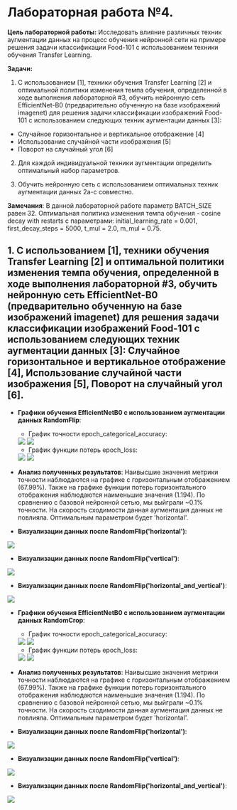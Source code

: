 # Лабораторная работа №4.
**Цель лабораторной работы:**
Исследовать влияние различных техник аугментации
данных на процесс обучения нейронной сети на примере решения задачи классификации
Food-101 с использованием техники обучения Transfer Learning.

**Задачи:**
1. С использованием [1], техники обучения Transfer Learning [2] и оптимальной
политики изменения темпа обучения, определенной в ходе выполнения
лабораторной #3, обучить нейронную сеть EfficientNet-B0 (предварительно
обученную на базе изображений imagenet) для решения задачи классификации
изображений Food-101 с использованием следующих техник аугментации данных
[3]:  
* Случайное горизонтальное и вертикальное отображение [4]  
* Использование случайной части изображения [5]  
* Поворот на случайный угол [6]  

2.  Для каждой индивидуальной техники аугментации определить оптимальный набор
параметров.  

3. Обучить нейронную сеть с использованием оптимальных техник аугментации
данных 2a-с совместно.

**Замечания**: В данной лабораторной работе параметр BATCH_SIZE равен 32. Оптимальная политика изменения темпа обучения - cosine decay with restarts с параметрами: initial_learning_rate = 0.001, first_decay_steps = 5000, t_mul = 2.0, m_mul = 0.75.
## 1. С использованием [1], техники обучения Transfer Learning [2] и оптимальной политики изменения темпа обучения, определенной в ходе выполнения лабораторной #3, обучить нейронную сеть EfficientNet-B0 (предварительно обученную на базе изображений imagenet) для решения задачи классификации изображений Food-101 с использованием следующих техник аугментации данных [3]: Случайное горизонтальное и вертикальное отображение [4], Использование случайной части изображения [5], Поворот на случайный угол [6].
* **Графики обучения EfficientNetB0 с использованием аугментации данных RandomFlip**:  
   * График точности epoch_categorical_accuracy:
   <img src="./graphs/flip_categorical_accuracy.png">
   <img src="./graphs/flip_categorical_accuracy_legend.png">
 
   * График функции потерь epoch_loss:
   <img src="./graphs/flip_loss.png">
   <img src="./graphs/flip_loss_legend.png">
   
 * **Анализ полученных результатов**: Наивысшие значения метрики точности наблюдаются на графике с горизонтальным отображением (67.99%). Также на графике функции потерь горизонтального отображения наблюдаются наименьшие значения (1.194). По сравнению с базовой нейронной сетью, мы выйграли ~0.1% точности. На скорость сходимости данная аугментация данных не повлияла. Оптимальным параметром будет 'horizontal'.
   
 * **Визуализации данных после RandomFlip('horizontal')**:
 <img src="./graphs/flip_h_data.png">

 * **Визуализации данных после RandomFlip('vertical')**:
 <img src="./graphs/flip_v_data.png">

 * **Визуализации данных после RandomFlip('horizontal_and_vertical')**:
 <img src="./graphs/flip_hv_data.png">  
 
* **Графики обучения EfficientNetB0 с использованием аугментации данных RandomСrop**:  
   * График точности epoch_categorical_accuracy:
   <img src="./graphs/crop_categorical_accuracy.png">
   <img src="./graphs/crop_categorical_accuracy_legend.png">
 
   * График функции потерь epoch_loss:
   <img src="./graphs/crop_loss.png">
   <img src="./graphs/crop_loss_legend.png">
   
 * **Анализ полученных результатов**: Наивысшие значения метрики точности наблюдаются на графике с горизонтальным отображением (67.99%). Также на графике функции потерь горизонтального отображения наблюдаются наименьшие значения (1.194). По сравнению с базовой нейронной сетью, мы выйграли ~0.1% точности. На скорость сходимости данная аугментация данных не повлияла. Оптимальным параметром будет 'horizontal'.
   
 * **Визуализации данных после RandomFlip('horizontal')**:
 <img src="./graphs/flip_h_data.png">

 * **Визуализации данных после RandomFlip('vertical')**:
 <img src="./graphs/flip_v_data.png">

 * **Визуализации данных после RandomFlip('horizontal_and_vertical')**:
 <img src="./graphs/flip_hv_data.png">
 
